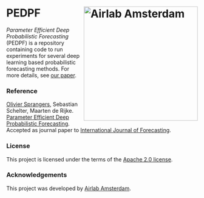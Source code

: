 # PEDPF <img src="https://icai.ai/wp-content/uploads/2020/01/AIRLabAmsterdam-10-6-gecomprimeerd-transparant.png" width="300" alt="Airlab Amsterdam" align="right"> #

_Parameter Efficient Deep Probabilistic Forecasting_ (PEDPF) is a repository containing code to run experiments for several deep learning based probabilistic forecasting methods. For more details, see [our paper]().

### Reference ###
[Olivier Sprangers](mailto:o.r.sprangers@uva.nl), Sebastian Schelter, Maarten de Rijke. [Parameter Efficient Deep Probabilistic Forecasting](). Accepted as journal paper to [International Journal of Forecasting](https://www.journals.elsevier.com/international-journal-of-forecasting).

### License ###
This project is licensed under the terms of the [Apache 2.0 license](https://github.com/elephaint/pgbm/blob/main/LICENSE).

### Acknowledgements ###
This project was developed by [Airlab Amsterdam](https://icai.ai/airlab/).
